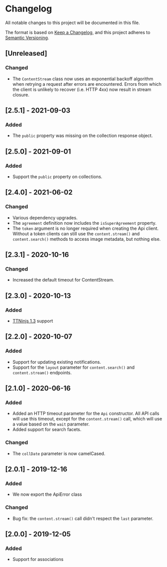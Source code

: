 # Changelog
All notable changes to this project will be documented in this file.

The format is based on [Keep a Changelog](https://keepachangelog.com/en/1.0.0/),
and this project adheres to [Semantic Versioning](https://semver.org/spec/v2.0.0.html).

## [Unreleased]
### Changed
- The `ContentStream` class now uses an exponential backoff algorithm
  when retrying a request after errors are encountered. Errors from
  which the client is unlikely to recover (i.e. HTTP 4xx) now result
  in stream closure.

## [2.5.1] - 2021-09-03
### Added
- The `public` property was missing on the collection response object.

## [2.5.0] - 2021-09-01
### Added
- Support the `public` property on collections.

## [2.4.0] - 2021-06-02
### Changed
- Various dependency upgrades.
- The `agreement` definition now includes the `isSuperAgreement` property.
- The `token` argument is no longer required when creating the Api
  client. Without a token clients can still use the `content.stream()`
  and `content.search()` methods to access image metadata, but nothing
  else.

## [2.3.1] - 2020-10-16
### Changed
- Increased the default timeout for ContentStream.

## [2.3.0] - 2020-10-13
### Added

- [TTNinjs 1.3](https://tt.se/spec/ttninjs/ttninjs-schema_1.3.json) support

## [2.2.0] - 2020-10-07
### Added

- Support for updating existing notifications.
- Support for the `layout` parameter for `content.search()` and
  `content.stream()` endpoints.

## [2.1.0] - 2020-06-16
### Added
- Added an HTTP timeout parameter for the `Api` constructor. All API calls will
  use this timeout, except for the `content.stream()` call, which will use a
  value based on the `wait` parameter.
- Added support for search facets.
### Changed
- The `collDate` parameter is now camelCased.

## [2.0.1] - 2019-12-16
### Added
- We now export the ApiError class
### Changed
- Bug fix: the `content.stream()` call didn't respect the `last` parameter.

## [2.0.0] - 2019-12-05
### Added
- Support for associations
